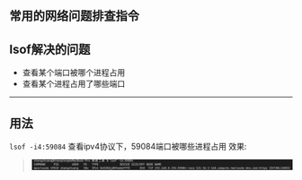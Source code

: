 ## 常用的网络问题排查指令
## lsof解决的问题
* 查看某个端口被哪个进程占用
* 查看某个进程占用了哪些端口

---

## 用法
`lsof -i4:59084`
查看ipv4协议下，59084端口被哪些进程占用
效果:
> ![](lsof.png)